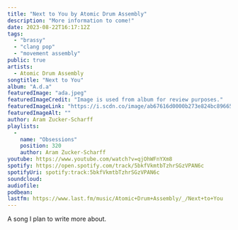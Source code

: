 ```yaml
---
title: "Next to You by Atomic Drum Assembly"
description: "More information to come!"
date: 2023-08-22T16:17:12Z
tags:
  - "brassy"
  - "clang pop"
  - "movement assembly"
public: true
artists:
  - Atomic Drum Assembly
songtitle: "Next to You"
album: "A.d.a"
featuredImage: "ada.jpeg"
featuredImageCredit: "Image is used from album for review purposes."
featuredImageLink: "https://i.scdn.co/image/ab67616d0000b273e824bc89665bd6e5a31ae9b0"
featuredImageAlt: ""
author: Aram Zucker-Scharff
playlists:
  -
    name: "Obsessions"
    position: 320
    author: Aram Zucker-Scharff
youtube: https://www.youtube.com/watch?v=qjOhWFnYXm8
spotify: https://open.spotify.com/track/5bkfVkmtbTzhrSGzVPAN6c
spotifyUri: spotify:track:5bkfVkmtbTzhrSGzVPAN6c
soundcloud:
audiofile:
podbean:
lastfm: https://www.last.fm/music/Atomic+Drum+Assembly/_/Next+to+You
---
```


A song I plan to write more about.
		